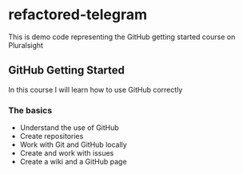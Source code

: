 # refactored-telegram
This is demo code representing the GitHub getting started course on Pluralsight

## GitHub Getting Started
In this course I will learn how to use GitHub correctly

### The basics
- Understand the use of GitHub
- Create repositories
- Work with Git and GitHub locally
- Create and work with issues
- Create a wiki and a GitHub page
